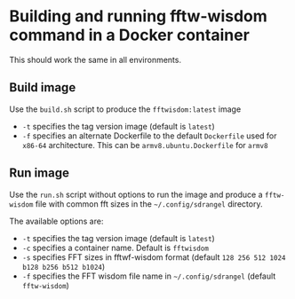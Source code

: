 <h1>Building and running fftw-wisdom command in a Docker container</h1>

This should work the same in all environments.

<h2>Build image</h2>

Use the `build.sh` script to produce the `fftwisdom:latest` image

  - `-t` specifies the tag version image (default is `latest`)
  - `-f` specifies an alternate Dockerfile to the default `Dockerfile` used for `x86-64` architecture. This can be `armv8.ubuntu.Dockerfile` for `armv8`

<h2>Run image</h2>

Use the `run.sh` script without options to run the image and produce a `fftw-wisdom` file with common fft sizes in the `~/.config/sdrangel` directory.

The available options are:

  - `-t` specifies the tag version image (default is `latest`)
  - `-c` specifies a container name. Default is `fftwisdom`
  - `-s` specifies FFT sizes in fftwf-wisdom format (default `128 256 512 1024 b128 b256 b512 b1024`)
  - `-f` specifies the FFT wisdom file name in `~/.config/sdrangel` (default `fftw-wisdom`)

